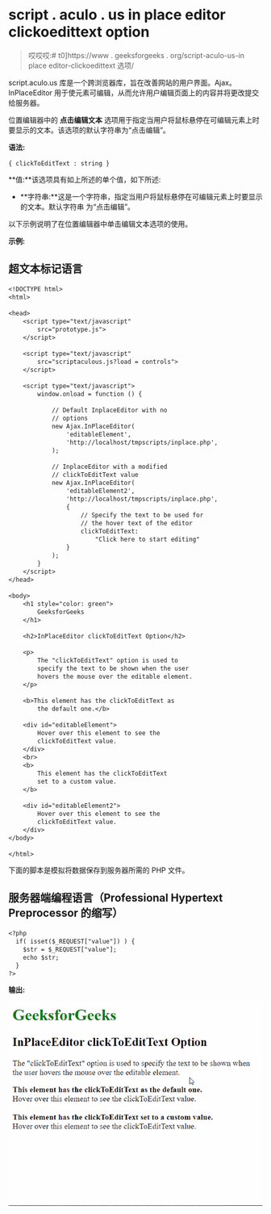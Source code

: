 # script . aculo . us in place editor clickoedittext option

> 哎哎哎:# t0]https://www . geeksforgeeks . org/script-aculo-us-in place editor-clickoedittext 选项/

script.aculo.us 库是一个跨浏览器库，旨在改善网站的用户界面。Ajax。InPlaceEditor 用于使元素可编辑，从而允许用户编辑页面上的内容并将更改提交给服务器。

位置编辑器中的 **点击编辑文本** 选项用于指定当用户将鼠标悬停在可编辑元素上时要显示的文本。该选项的默认字符串为“点击编辑”。

**语法:**

```
{ clickToEditText : string }
```

**值:**该选项具有如上所述的单个值，如下所述:

*   **字符串:**这是一个字符串，指定当用户将鼠标悬停在可编辑元素上时要显示的文本。默认字符串 为“点击编辑”。

以下示例说明了在位置编辑器中单击编辑文本选项的使用。

**示例:**

## 超文本标记语言

```
<!DOCTYPE html>
<html>

<head>
    <script type="text/javascript"
        src="prototype.js">
    </script>

    <script type="text/javascript" 
        src="scriptaculous.js?load = controls">
    </script>

    <script type="text/javascript">
        window.onload = function () {

            // Default InplaceEditor with no
            // options
            new Ajax.InPlaceEditor(
                'editableElement',
                'http://localhost/tmpscripts/inplace.php',
            );

            // InplaceEditor with a modified
            // clickToEditText value
            new Ajax.InPlaceEditor(
                'editableElement2',
                'http://localhost/tmpscripts/inplace.php',
                {
                    // Specify the text to be used for 
                    // the hover text of the editor
                    clickToEditText: 
                        "Click here to start editing"
                }
            );
        }
    </script>
</head>

<body>
    <h1 style="color: green">
        GeeksforGeeks
    </h1>

    <h2>InPlaceEditor clickToEditText Option</h2>

    <p>
        The "clickToEditText" option is used to
        specify the text to be shown when the user
        hovers the mouse over the editable element.
    </p>

    <b>This element has the clickToEditText as
        the default one.</b>

    <div id="editableElement">
        Hover over this element to see the 
        clickToEditText value.
    </div>
    <br>
    <b>
        This element has the clickToEditText 
        set to a custom value.
    </b>

    <div id="editableElement2">
        Hover over this element to see the 
        clickToEditText value.
    </div>
</body>

</html>
```

下面的脚本是模拟将数据保存到服务器所需的 PHP 文件。

## 服务器端编程语言（Professional Hypertext Preprocessor 的缩写）

```
<?php
  if( isset($_REQUEST["value"]) ) {
    $str = $_REQUEST["value"];
    echo $str;
  }
?>
```

**输出:**

![](img/493fa1ea3006e19b2047fec562265575.png)